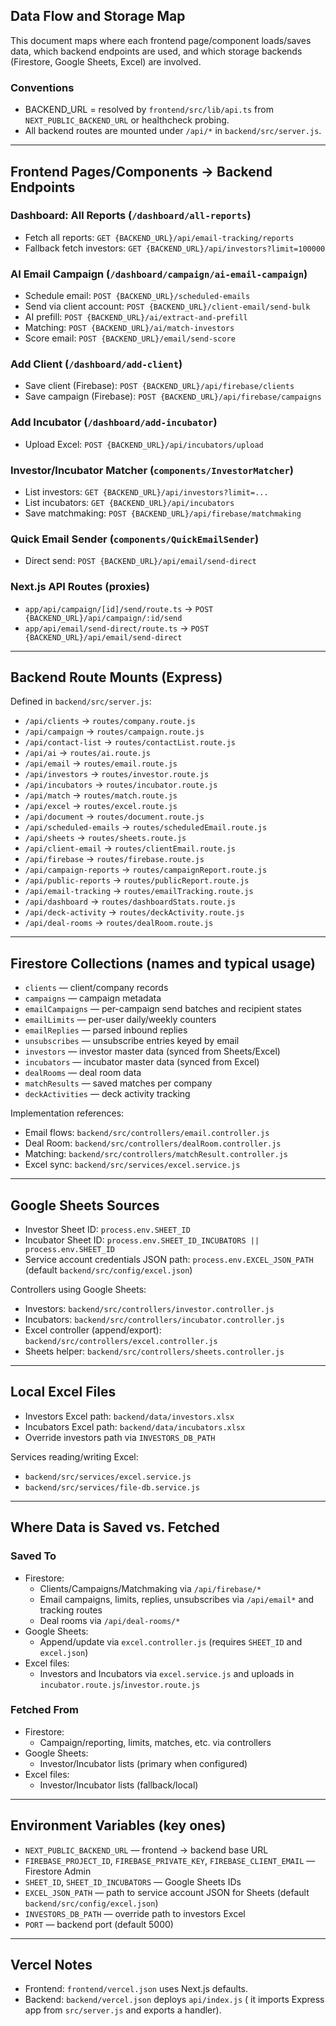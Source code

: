 ## Data Flow and Storage Map

This document maps where each frontend page/component loads/saves data, which backend endpoints are used, and which storage backends (Firestore, Google Sheets, Excel) are involved.

### Conventions
- BACKEND_URL = resolved by `frontend/src/lib/api.ts` from `NEXT_PUBLIC_BACKEND_URL` or healthcheck probing.
- All backend routes are mounted under `/api/*` in `backend/src/server.js`.

---

## Frontend Pages/Components → Backend Endpoints

### Dashboard: All Reports (`/dashboard/all-reports`)
- Fetch all reports: `GET {BACKEND_URL}/api/email-tracking/reports`
- Fallback fetch investors: `GET {BACKEND_URL}/api/investors?limit=100000`

### AI Email Campaign (`/dashboard/campaign/ai-email-campaign`)
- Schedule email: `POST {BACKEND_URL}/scheduled-emails`
- Send via client account: `POST {BACKEND_URL}/client-email/send-bulk`
- AI prefill: `POST {BACKEND_URL}/ai/extract-and-prefill`
- Matching: `POST {BACKEND_URL}/ai/match-investors`
- Score email: `POST {BACKEND_URL}/email/send-score`

### Add Client (`/dashboard/add-client`)
- Save client (Firebase): `POST {BACKEND_URL}/api/firebase/clients`
- Save campaign (Firebase): `POST {BACKEND_URL}/api/firebase/campaigns`

### Add Incubator (`/dashboard/add-incubator`)
- Upload Excel: `POST {BACKEND_URL}/api/incubators/upload`

### Investor/Incubator Matcher (`components/InvestorMatcher`)
- List investors: `GET {BACKEND_URL}/api/investors?limit=...`
- List incubators: `GET {BACKEND_URL}/api/incubators`
- Save matchmaking: `POST {BACKEND_URL}/api/firebase/matchmaking`

### Quick Email Sender (`components/QuickEmailSender`)
- Direct send: `POST {BACKEND_URL}/api/email/send-direct`

### Next.js API Routes (proxies)
- `app/api/campaign/[id]/send/route.ts` → `POST {BACKEND_URL}/api/campaign/:id/send`
- `app/api/email/send-direct/route.ts` → `POST {BACKEND_URL}/api/email/send-direct`

---

## Backend Route Mounts (Express)
Defined in `backend/src/server.js`:
- `/api/clients` → `routes/company.route.js`
- `/api/campaign` → `routes/campaign.route.js`
- `/api/contact-list` → `routes/contactList.route.js`
- `/api/ai` → `routes/ai.route.js`
- `/api/email` → `routes/email.route.js`
- `/api/investors` → `routes/investor.route.js`
- `/api/incubators` → `routes/incubator.route.js`
- `/api/match` → `routes/match.route.js`
- `/api/excel` → `routes/excel.route.js`
- `/api/document` → `routes/document.route.js`
- `/api/scheduled-emails` → `routes/scheduledEmail.route.js`
- `/api/sheets` → `routes/sheets.route.js`
- `/api/client-email` → `routes/clientEmail.route.js`
- `/api/firebase` → `routes/firebase.route.js`
- `/api/campaign-reports` → `routes/campaignReport.route.js`
- `/api/public-reports` → `routes/publicReport.route.js`
- `/api/email-tracking` → `routes/emailTracking.route.js`
- `/api/dashboard` → `routes/dashboardStats.route.js`
- `/api/deck-activity` → `routes/deckActivity.route.js`
- `/api/deal-rooms` → `routes/dealRoom.route.js`

---

## Firestore Collections (names and typical usage)
- `clients` — client/company records
- `campaigns` — campaign metadata
- `emailCampaigns` — per-campaign send batches and recipient states
- `emailLimits` — per-user daily/weekly counters
- `emailReplies` — parsed inbound replies
- `unsubscribes` — unsubscribe entries keyed by email
- `investors` — investor master data (synced from Sheets/Excel)
- `incubators` — incubator master data (synced from Excel)
- `dealRooms` — deal room data
- `matchResults` — saved matches per company
- `deckActivities` — deck activity tracking

Implementation references:
- Email flows: `backend/src/controllers/email.controller.js`
- Deal Room: `backend/src/controllers/dealRoom.controller.js`
- Matching: `backend/src/controllers/matchResult.controller.js`
- Excel sync: `backend/src/services/excel.service.js`

---

## Google Sheets Sources
- Investor Sheet ID: `process.env.SHEET_ID`
- Incubator Sheet ID: `process.env.SHEET_ID_INCUBATORS || process.env.SHEET_ID`
- Service account credentials JSON path: `process.env.EXCEL_JSON_PATH` (default `backend/src/config/excel.json`)

Controllers using Google Sheets:
- Investors: `backend/src/controllers/investor.controller.js`
- Incubators: `backend/src/controllers/incubator.controller.js`
- Excel controller (append/export): `backend/src/controllers/excel.controller.js`
- Sheets helper: `backend/src/controllers/sheets.controller.js`

---

## Local Excel Files
- Investors Excel path: `backend/data/investors.xlsx`
- Incubators Excel path: `backend/data/incubators.xlsx`
- Override investors path via `INVESTORS_DB_PATH`

Services reading/writing Excel:
- `backend/src/services/excel.service.js`
- `backend/src/services/file-db.service.js`

---

## Where Data is Saved vs. Fetched

### Saved To
- Firestore:
  - Clients/Campaigns/Matchmaking via `/api/firebase/*`
  - Email campaigns, limits, replies, unsubscribes via `/api/email*` and tracking routes
  - Deal rooms via `/api/deal-rooms/*`
- Google Sheets:
  - Append/update via `excel.controller.js` (requires `SHEET_ID` and `excel.json`)
- Excel files:
  - Investors and Incubators via `excel.service.js` and uploads in `incubator.route.js`/`investor.route.js`

### Fetched From
- Firestore:
  - Campaign/reporting, limits, matches, etc. via controllers
- Google Sheets:
  - Investor/Incubator lists (primary when configured)
- Excel files:
  - Investor/Incubator lists (fallback/local)

---

## Environment Variables (key ones)
- `NEXT_PUBLIC_BACKEND_URL` — frontend → backend base URL
- `FIREBASE_PROJECT_ID`, `FIREBASE_PRIVATE_KEY`, `FIREBASE_CLIENT_EMAIL` — Firestore Admin
- `SHEET_ID`, `SHEET_ID_INCUBATORS` — Google Sheets IDs
- `EXCEL_JSON_PATH` — path to service account JSON for Sheets (default `backend/src/config/excel.json`)
- `INVESTORS_DB_PATH` — override path to investors Excel
- `PORT` — backend port (default 5000)

---

## Vercel Notes
- Frontend: `frontend/vercel.json` uses Next.js defaults.
- Backend: `backend/vercel.json` deploys `api/index.js` (
  it imports Express app from `src/server.js` and exports a handler).


